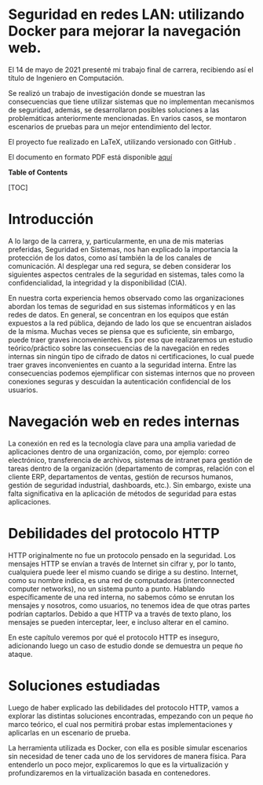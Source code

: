 # Seguridad en redes LAN: utilizando Docker para mejorar la navegación web. 

El 14 de mayo de 2021 presenté mi trabajo final de carrera, recibiendo así el título de Ingeniero en Computación. 

Se realizó un trabajo de investigación donde se muestran las consecuencias que tiene utilizar sistemas que no implementan mecanismos de seguridad, además, se desarrollaron posibles soluciones a las problemáticas anteriormente mencionadas. En varios casos, se montaron escenarios de pruebas para un mejor entendimiento del lector.  

El proyecto fue realizado en LaTeX, utilizando versionado con GitHub .

El documento en formato PDF está disponible [aquí](https://github.com/salvatrosky/Proyecto-Final-de-carrera/blob/main/ES/build/Main.pdf "aquí")

**Table of Contents** 

[TOC] 

# Introducción 

A lo largo de la carrera, y, particularmente, en una de mis materias preferidas, Seguridad en Sistemas, nos han explicado la importancia la protección de los datos, como así también la de los canales de comunicación. Al desplegar una red segura, se deben considerar los siguientes aspectos centrales de la seguridad en sistemas, tales como la confidencialidad, la integridad y la disponibilidad (CIA). 

En nuestra corta experiencia hemos observado como las organizaciones abordan los temas de seguridad en sus sistemas informáticos y en las redes de datos. En general, se concentran en los equipos que están expuestos a la red pública, dejando de lado los que se encuentran aislados de la misma. Muchas veces se piensa que es suficiente, sin embargo, puede traer graves inconvenientes. Es por eso que realizaremos un estudio teórico/práctico sobre las consecuencias de la navegación en redes internas sin ningún tipo de cifrado de datos ni certificaciones, lo cual puede traer graves inconvenientes en cuanto a la seguridad interna. Entre las consecuencias podemos ejemplificar con sistemas internos que no proveen conexiones seguras y descuidan la autenticación confidencial de los usuarios. 

# Navegación web en redes internas 

La conexión en red es la tecnología clave para una amplia variedad de aplicaciones dentro de una organización, como, por ejemplo: correo electrónico, transferencia de archivos, sistemas de intranet para gestión de tareas dentro de la organización (departamento de compras, relación con el cliente ERP, departamentos de ventas, gestión de recursos humanos, gestión de seguridad industrial, dashboards, etc.). Sin embargo, existe una falta significativa en la aplicación de métodos de seguridad para estas aplicaciones. 

# Debilidades del protocolo HTTP 

HTTP originalmente no fue un protocolo pensado en la seguridad. Los mensajes HTTP se envían a través de Internet sin cifrar y, por lo tanto, cualquiera puede leer el mismo cuando se dirige a su destino. Internet, como su nombre indica, es una red de computadoras (interconnected computer networks), no un sistema punto a punto. Hablando específicamente de una red interna, no sabemos cómo se enrutan los mensajes y nosotros, como usuarios, no tenemos idea de que otras partes podrían captarlos. Debido a que HTTP va a través de texto plano, los mensajes se pueden interceptar, leer, e incluso alterar en el camino. 

En este capítulo veremos por qué el protocolo HTTP es inseguro, adicionando luego un caso de estudio donde se demuestra un peque ̃no ataque. 

# Soluciones estudiadas 

Luego de haber explicado las debilidades del protocolo HTTP, vamos a explorar las distintas soluciones encontradas, empezando con un peque ̃no marco teórico, el cual nos permitirá probar estas implementaciones y aplicarlas en un escenario de prueba. 

La herramienta utilizada es Docker, con ella es posible simular escenarios sin necesidad de tener cada uno de los servidores de manera física. Para entenderlo un poco mejor, explicaremos lo que es la virtualización y profundizaremos en la virtualización basada en contenedores. 

